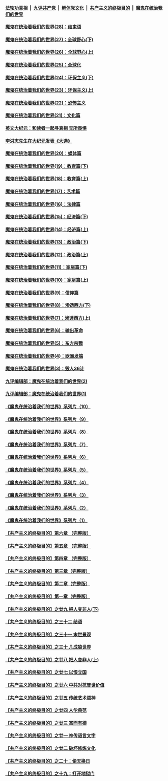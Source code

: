 

####  [法轮功真相](../../../../basic/blob/master/README.md?t=03141630) &nbsp;|&nbsp; [九评共产党](../../../../9ping.md/blob/master/README.md?t=03141630) &nbsp;|&nbsp; [解体党文化](../../../../jtdwh.md/blob/master/README.md?t=03141630)  &nbsp;|&nbsp; [共产主义的终极目的](../../../../gczydzjmd.md/blob/master/README.md?t=03141630) &nbsp;|&nbsp; [魔鬼在统治我们的世界](../../../../mgztzwmdsj.md/blob/master/README.md?t=03141630) 

#### [魔鬼在统治着我们的世界(28)：结束语](../pages/nsc422/n10936246.md?t=03141630) 

#### [魔鬼在统治着我们的世界(27)：全球野心(下)](../pages/nsc422/n10928319.md?t=03141630) 

#### [魔鬼在统治着我们的世界(26)：全球野心(上)](../pages/nsc422/n10900318.md?t=03141630) 

#### [魔鬼在统治着我们的世界(25)：全球化](../pages/nsc422/n10788205.md?t=03141630) 

#### [魔鬼在统治着我们的世界(24)：环保主义(下)](../pages/nsc422/n10695307.md?t=03141630) 

#### [魔鬼在统治着我们的世界(23)：环保主义(上)](../pages/nsc422/n10688613.md?t=03141630) 

#### [魔鬼在统治着我们的世界(22)：恐怖主义](../pages/nsc422/n10614727.md?t=03141630) 

#### [魔鬼在统治着我们的世界(21)：文化篇](../pages/nsc422/n10597706.md?t=03141630) 

#### [英文大纪元：和读者一起寻真相 无所畏惧](../pages/nsc422/n12542027.md?t=03141630) 

#### [李洪志先生在大纪元发表《大选》](../pages/nsc422/n12534746.md?t=03141630) 

#### [魔鬼在统治着我们的世界(20)：媒体篇](../pages/nsc422/n10586579.md?t=03141630) 

#### [魔鬼在统治着我们的世界(19)：教育篇(下)](../pages/nsc422/n10564808.md?t=03141630) 

#### [魔鬼在统治着我们的世界(18)：教育篇(上)](../pages/nsc422/n10526970.md?t=03141630) 

#### [魔鬼在统治着我们的世界(17)：艺术篇](../pages/nsc422/n10499093.md?t=03141630) 

#### [魔鬼在统治着我们的世界(16)：法律篇](../pages/nsc422/n10485969.md?t=03141630) 

#### [魔鬼在统治着我们的世界(15)：经济篇(下)](../pages/nsc422/n10469975.md?t=03141630) 

#### [魔鬼在统治着我们的世界(14)：经济篇(上)](../pages/nsc422/n10457370.md?t=03141630) 

#### [魔鬼在统治着我们的世界(13)：政治篇(下)](../pages/nsc422/n10448270.md?t=03141630) 

#### [魔鬼在统治着我们的世界(12)：政治篇(上)](../pages/nsc422/n10444576.md?t=03141630) 

#### [魔鬼在统治着我们的世界(11)：家庭篇(下)](../pages/nsc422/n10440961.md?t=03141630) 

#### [魔鬼在统治着我们的世界(10)：家庭篇(上)](../pages/nsc422/n10435448.md?t=03141630) 

#### [魔鬼在统治着我们的世界(9)：信仰篇](../pages/nsc422/n10432159.md?t=03141630) 

#### [魔鬼在统治着我们的世界(8)：渗透西方(下)](../pages/nsc422/n10429603.md?t=03141630) 

#### [魔鬼在统治着我们的世界(7)：渗透西方(上)](../pages/nsc422/n10426013.md?t=03141630) 

#### [魔鬼在统治着我们的世界(6)：输出革命](../pages/nsc422/n10421536.md?t=03141630) 

#### [魔鬼在统治着我们的世界(5)：东方杀戮](../pages/nsc422/n10417707.md?t=03141630) 

#### [魔鬼在统治着我们的世界(4)：欧洲发端](../pages/nsc422/n10414890.md?t=03141630) 

#### [魔鬼在统治着我们的世界(3)：毁人36计](../pages/nsc422/n10411583.md?t=03141630) 

#### [九评编辑部：魔鬼在统治着我们的世界(2)](../pages/nsc422/n10410036.md?t=03141630) 

#### [九评编辑部：魔鬼在统治着我们的世界(1)](../pages/nsc422/n10406825.md?t=03141630) 

#### [《魔鬼在统治着我们的世界》系列片（10）](../pages/nsc422/n12292670.md?t=03141630) 

#### [《魔鬼在统治着我们的世界》系列片（9）](../pages/nsc422/n12290859.md?t=03141630) 

#### [《魔鬼在统治着我们的世界》系列片（8）](../pages/nsc422/n12287445.md?t=03141630) 

#### [《魔鬼在统治着我们的世界》系列片（7）](../pages/nsc422/n12283425.md?t=03141630) 

#### [《魔鬼在统治着我们的世界》系列片（6）](../pages/nsc422/n12282314.md?t=03141630) 

#### [《魔鬼在统治着我们的世界》系列片（5）](../pages/nsc422/n12281419.md?t=03141630) 

#### [《魔鬼在统治着我们的世界》系列片（4）](../pages/nsc422/n12274024.md?t=03141630) 

#### [《魔鬼在统治着我们的世界》系列片（3）](../pages/nsc422/n12271322.md?t=03141630) 

#### [《魔鬼在统治着我们的世界》系列片（2）](../pages/nsc422/n12269049.md?t=03141630) 

#### [《魔鬼在统治着我们的世界》系列片（1）](../pages/nsc422/n12267575.md?t=03141630) 

#### [【共产主义的终极目的】第六章 （完整版）](../pages/nsc422/n11428913.md?t=03141630) 

#### [【共产主义的终极目的】第五章 （完整版）](../pages/nsc422/n11428912.md?t=03141630) 

#### [【共产主义的终极目的】第四章 （完整版）](../pages/nsc422/n11428907.md?t=03141630) 

#### [【共产主义的终极目的】第三章（完整版）](../pages/nsc422/n11428848.md?t=03141630) 

#### [【共产主义的终极目的】第二章（完整版）](../pages/nsc422/n11428831.md?t=03141630) 

#### [【共产主义的终极目的】第一章（完整版）](../pages/nsc422/n11417651.md?t=03141630) 

#### [【共产主义的终极目的】之廿九 把人变非人(下)](../pages/nsc422/n11344140.md?t=03141630) 

#### [【共产主义的终极目的】之三十二 结语](../pages/nsc422/n11360535.md?t=03141630) 

#### [【共产主义的终极目的】之三十一 末世景观](../pages/nsc422/n11351129.md?t=03141630) 

#### [【共产主义的终极目的】之三十 几成狼世界](../pages/nsc422/n11348280.md?t=03141630) 

#### [【共产主义的终极目的】之廿八 把人变非人(上)](../pages/nsc422/n11340492.md?t=03141630) 

#### [【共产主义的终极目的】之廿七 以恨立国](../pages/nsc422/n11336944.md?t=03141630) 

#### [【共产主义的终极目的】之廿六 中共对抗普世价值](../pages/nsc422/n11324785.md?t=03141630) 

#### [【共产主义的终极目的】之廿五 传统艺术颂神](../pages/nsc422/n11296396.md?t=03141630) 

#### [【共产主义的终极目的】之廿四 人伦典范](../pages/nsc422/n11296397.md?t=03141630) 

#### [【共产主义的终极目的】之廿三 富而有德](../pages/nsc422/n11283598.md?t=03141630) 

#### [【共产主义的终极目的】之廿一 神传语言文字](../pages/nsc422/n11263265.md?t=03141630) 

#### [【共产主义的终极目的】之廿二 破坏修炼文化](../pages/nsc422/n11245728.md?t=03141630) 

#### [【共产主义的终极目的】之二十：偷天换日](../pages/nsc422/n11238846.md?t=03141630) 

#### [【共产主义的终极目的】之十九：打开地狱门](../pages/nsc422/n11206376.md?t=03141630) 

